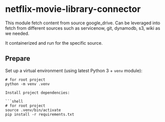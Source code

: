 
# netflix-movie-library-connector

This module fetch content from source google_drive. Can be leveraged into fetch from different sources such as servicenow, git, dynamodb, s3, wiki as we needed.


It containerized and run for the specific source.



## Prepare

Set up a virtual environment (using latest Python 3 + `venv` module):

```shell
# for root project
python -m venv .venv

Install project dependencies:

```shell
# for root project
source .venv/bin/activate
pip install -r requirements.txt